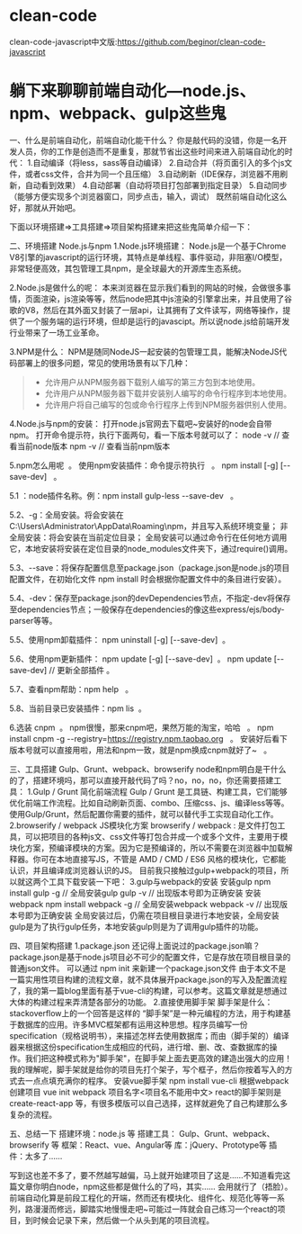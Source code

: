 # clean-code

clean-code-javascript中文版:https://github.com/beginor/clean-code-javascript

# 躺下来聊聊前端自动化—node.js、npm、webpack、gulp这些鬼

一、什么是前端自动化，前端自动化能干什么？
 你是敲代码的没错，你是一名开发人员，你的工作是创造而不是重复，那就节省出这些时间来进入前端自动化的时代：
1.自动编译（将less，sass等自动编译）
2.自动合并（将页面引入的多个js文件，或者css文件，合并为同一个且压缩）
3.自动刷新（IDE保存，浏览器不用刷新，自动看到效果）
4.自动部署（自动将项目打包部署到指定目录）
5.自动同步（能够方便实现多个浏览器窗口，同步点击，输入，调试）
既然前端自动化这么好，那就从开始吧。

下面以环境搭建=>工具搭建=>项目架构搭建来把这些鬼简单介绍一下：

二、环境搭建  Node.js与npm
1.Node.js环境搭建：
 Node.js是一个基于Chrome V8引擎的javascript的运行环境，其特点是单线程、事件驱动，非阻塞I/O模型，非常轻便高效，其包管理工具npm，是全球最大的开源库生态系统。
 
2.Node.js是做什么的呢：
 本来浏览器在显示我们看到的网站的时候，会做很多事情，页面渲染，js渲染等等，然后node把其中js渲染的引擎拿出来，并且使用了谷歌的V8，然后在其外面又封装了一层api，让其拥有了文件读写，网络等操作，提供了一个服务端的运行环境，但却是运行的javascipt。所以说node.js给前端开发行业带来了一场工业革命。
 
3.NPM是什么：
 NPM是随同NodeJS一起安装的包管理工具，能解决NodeJS代码部署上的很多问题，常见的使用场景有以下几种：
>- 允许用户从NPM服务器下载别人编写的第三方包到本地使用。
>- 允许用户从NPM服务器下载并安装别人编写的命令行程序到本地使用。
>- 允许用户将自己编写的包或命令行程序上传到NPM服务器供别人使用。

4.Node.js与npm的安装：
 打开node.js官网去下载吧~安装好的node会自带npm。
 打开命令提示符，执行下面两句，看一下版本号就可以了：
node -v  // 查看当前node版本
npm -v  // 查看当前npm版本

5.npm怎么用呢  。
使用npm安装插件：命令提示符执行   。
npm install <name> [-g] [--save-dev]   。
 
5.1 <name>：node插件名称。例：npm install gulp-less --save-dev   。
 
5.2、-g：全局安装。将会安装在C:\Users\Administrator\AppData\Roaming\npm，并且写入系统环境变量；  非全局安装：将会安装在当前定位目录；  全局安装可以通过命令行在任何地方调用它，本地安装将安装在定位目录的node_modules文件夹下，通过require()调用。

5.3、--save：将保存配置信息至package.json（package.json是node.js的项目配置文件，在初始化文件 npm install 时会根据你配置文件中的条目进行安装）。

5.4、-dev：保存至package.json的devDependencies节点，不指定-dev将保存至dependencies节点；一般保存在dependencies的像这些express/ejs/body-parser等等。

5.5、使用npm卸载插件：
npm uninstall <name> [-g] [--save-dev]  。

5.6、使用npm更新插件：
npm update <name> [-g] [--save-dev]  。
npm update [--save-dev]  // 更新全部插件 。

5.7、查看npm帮助：npm help   。

5.8、当前目录已安装插件：npm lis  。

6.选装 cnpm  。
npm很慢，那来cnpm吧，果然万能的淘宝，哈哈   。
npm install cnpm -g --registry=https://registry.npm.taobao.org   。
安装好后看下版本号就可以直接用啦，用法和npm一致，就是npm换成cnpm就好了~   。
 
三、工具搭建  Gulp、Grunt、webpack、browserify 
node和npm明白是干什么的了，搭建环境吗，那可以直接开敲代码了吗？no，no，no，你还需要搭建工具：
1.Gulp / Grunt    简化前端流程
Gulp / Grunt 是工具链、构建工具，它们能够优化前端工作流程。比如自动刷新页面、combo、压缩css、js、编译less等等。使用Gulp/Grunt，然后配置你需要的插件，就可以替代手工实现自动化工作。
2.browserify / webpack   JS模块化方案
browserify / webpack : 是文件打包工具，可以把项目的各种js文、css文件等打包合并成一个或多个文件，主要用于模块化方案，预编译模块的方案。因为它是预编译的，所以不需要在浏览器中加载解释器。你可在本地直接写JS，不管是 AMD / CMD / ES6 风格的模块化，它都能认识，并且编译成浏览器认识的JS。
目前我只接触过gulp+webpack的项目，所以就这两个工具下载安装一下吧：
3.gulp与webpack的安装
安装gulp
npm install gulp -g  // 全局安装gulp
gulp -v  // 出现版本号即为正确安装
安装webpack
npm install webpack -g  // 全局安装webpack
webpack -v  // 出现版本号即为正确安装
全局安装过后，仍需在项目根目录进行本地安装，全局安装gulp是为了执行gulp任务，本地安装gulp则是为了调用gulp插件的功能。

四、项目架构搭建
1.package.json
还记得上面说过的package.json嘛？package.json是基于node.js项目必不可少的配置文件，它是存放在项目根目录的普通json文件。
可以通过 npm init 来新建一个package.json文件
由于本文不是一篇实用性项目构建的流程文章，就不具体展开package.json的写入及配置流程了，我的第一篇blog里面有基于vue-cli的构建，可以参考。这篇文章就是想通过大体的构建过程来弄清楚各部分的功能。
2.直接使用脚手架
脚手架是什么：stackoverflow上的一个回答是这样的
“脚手架”是一种元编程的方法，用于构建基于数据库的应用。许多MVC框架都有运用这种思想。程序员编写一份specification（规格说明书），来描述怎样去使用数据库；而由（脚手架的）编译器来根据这份specification生成相应的代码，进行增、删、改、查数据库的操作。我们把这种模式称为"脚手架"，在脚手架上面去更高效的建造出强大的应用！ 
我的理解呢，脚手架就是给你的项目先打个架子，写个框子，然后你按着写入的方式去一点点填充满你的程序。
安装vue脚手架
npm install  vue-cli 
根据webpack创建项目
vue init webpack 项目名字<项目名不能用中文>
react的脚手架则是 create-react-app 等，有很多模版可以自己选择，这样就避免了自己构建那么多复杂的流程。

五、总结一下
搭建环境：node.js 等
搭建工具： Gulp、Grunt、webpack、browserify 等
框架：React、vue、Angular等
库：jQuery、Prototype等
插件：太多了……

写到这也差不多了，要不然越写越偏，马上就开始建项目了这是……不知道看完这篇文章你明白node，npm这些都是做什么的了吗，其实…… 会用就行了（捂脸）。前端自动化算是前段工程化的开端，然而还有模块化、组件化、规范化等等一系列，路漫漫而修远，脚踏实地慢慢走吧~可能过一阵就会自己练习一个react的项目，到时候会记录下来，然后做一个从头到尾的项目流程。
